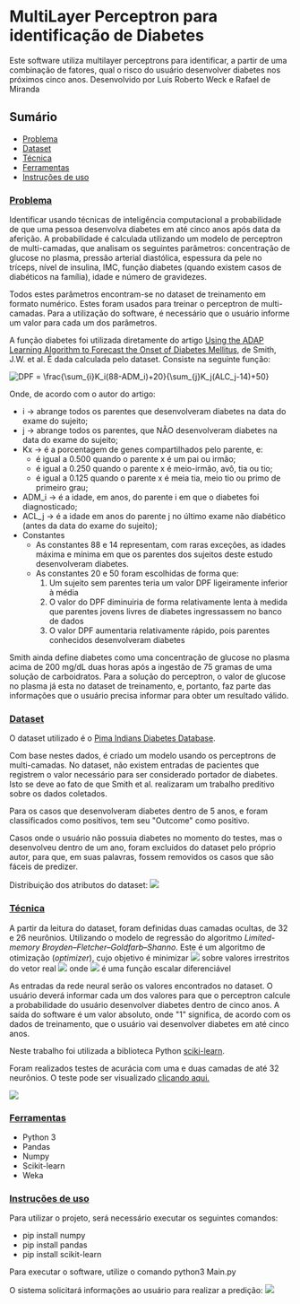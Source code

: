 # MultiLayer Perceptron para identificação de Diabetes

Este software utiliza multilayer perceptrons para identificar, a partir de uma combinação de fatores, qual o risco do usuário desenvolver diabetes nos próximos cinco anos. Desenvolvido por Luís Roberto Weck e Rafael de Miranda

## Sumário

- [Problema](#problema)
- [Dataset](#dataset)
- [Técnica](#tecnica)
- [Ferramentas](#ferramentas)
- [Instruções de uso](#instrucoes)

### [Problema](#problema)

Identificar usando técnicas de inteligência computacional a probabilidade de que uma pessoa desenvolva diabetes em até cinco anos após data da aferição. A probabilidade é calculada utilizando um modelo de perceptron de multi-camadas, que analisam os seguintes parâmetros: concentração de glucose no plasma, pressão arterial diastólica, espessura da pele no tríceps, nível de insulina, IMC, função diabetes (quando existem casos de diabéticos na família), idade e número de gravidezes.

Todos estes parâmetros encontram-se no dataset de treinamento em formato numérico. Estes foram usados para treinar o perceptron de multi-camadas. Para a utilização do software, é necessário que o usuário informe um valor para cada um dos parâmetros.

A função diabetes foi utilizada diretamente do artigo [Using the ADAP Learning Algorithm to Forecast the Onset of Diabetes Mellitus](https://europepmc.org/backend/ptpmcrender.fcgi?accid=PMC2245318&blobtype=pdf), de Smith, J.W. et al. É dada calculada pelo dataset. Consiste na seguinte função:

![DPF = \frac{\sum_{i}K_i(88-ADM_i)+20}{\sum_{j}K_j(ALC_j-14)+50}](<https://latex.codecogs.com/svg.latex?DPF&space;=&space;\frac{\sum_{i}K_i(88-ADM_i)+20}{\sum_{j}K_j(ALC_j-14)+50}>)

Onde, de acordo com o autor do artigo:

- i -> abrange todos os parentes que desenvolveram diabetes na data do exame do sujeito;
- j -> abrange todos os parentes, que NÃO desenvolveram diabetes na data do exame do sujeito;
- Kx -> é a porcentagem de genes compartilhados pelo parente, e:
  - é igual a 0.500 quando o parente x é um pai ou irmão;
  - é igual a 0.250 quando o parente x é meio-irmão, avô, tia ou tio;
  - é igual a 0.125 quando o parente x é meia tia, meio tio ou primo de primeiro grau;
- ADM_i -> é a idade, em anos, do parente i em que o diabetes foi diagnosticado;
- ACL_j -> é a idade em anos do parente j no último exame não diabético (antes da data do exame do sujeito);
- Constantes
  - As constantes 88 e 14 representam, com raras exceções, as idades máxima e mínima em que os parentes dos sujeitos deste estudo desenvolveram diabetes.
  - As constantes 20 e 50 foram escolhidas de forma que:
    1. Um sujeito sem parentes teria um valor DPF ligeiramente inferior à média
    2. O valor do DPF diminuiria de forma relativamente lenta à medida que parentes jovens livres de diabetes ingressassem no banco de dados
    3. O valor DPF aumentaria relativamente rápido, pois parentes conhecidos desenvolveram diabetes

Smith ainda define diabetes como uma concentração de glucose no plasma acima de 200 mg/dL duas horas após a ingestão de 75 gramas de uma solução de carboidratos.
Para a solução do perceptron, o valor de glucose no plasma já esta no dataset de treinamento, e, portanto, faz parte das informações que o usuário precisa informar para obter um resultado válido.

### [Dataset](#dataset)

O dataset utilizado é o [Pima Indians Diabetes Database](https://www.kaggle.com/uciml/pima-indians-diabetes-database).

Com base nestes dados, é criado um modelo usando os perceptrons de multi-camadas. No dataset, não existem entradas de pacientes que registrem o valor necessário para ser considerado portador de diabetes. Isto se deve ao fato de que Smith et al. realizaram um trabalho preditivo sobre os dados coletados.

Para os casos que desenvolveram diabetes dentro de 5 anos, e foram classificados como positivos, tem seu "Outcome" como positivo.

Casos onde o usuário não possuia diabetes no momento do testes, mas o desenvolveu dentro de um ano, foram excluidos do dataset pelo próprio autor, para que, em suas palavras, fossem removidos os casos que são fáceis de predizer.

Distribuição dos atributos do dataset:
<img src="https://github.com/lrweck/proj_ia/blob/main/images/dist.png">

### [Técnica](#tecnica)

A partir da leitura do dataset, foram definidas duas camadas ocultas, de 32 e 26 neurônios. Utilizando o modelo de regressão do algoritmo _Limited-memory Broyden–Fletcher–Goldfarb–Shanno_. Este é um algoritmo de otimização (_optimizer_), cujo objetivo é minimizar <img src="https://render.githubusercontent.com/render/math?math=f(x)"> sobre valores irrestritos do vetor real <img src="https://render.githubusercontent.com/render/math?math=x"> onde <img src="https://render.githubusercontent.com/render/math?math=f"> é uma função escalar diferenciável

As entradas da rede neural serão os valores encontrados no dataset. O usuário deverá informar cada um dos valores para que o perceptron calcule a probabilidade do usuário desenvolver diabetes dentro de cinco anos. A saída do software é um valor absoluto, onde "1" significa, de acordo com os dados de treinamento, que o usuário vai desenvolver diabetes em até cinco anos.

Neste trabalho foi utilizada a biblioteca Python [sciki-learn](https://scikit-learn.org/stable/).

Foram realizados testes de acurácia com uma e duas camadas de até 32 neurônios. O teste pode ser visualizado
<a href="https://github.com/lrweck/proj_ia/blob/main/hidden_layers.ods">clicando aqui.</a>

<img src="https://github.com/lrweck/proj_ia/blob/main/images/dataset_acuracia.png">

### [Ferramentas](#ferramentas)

- Python 3
- Pandas
- Numpy
- Scikit-learn
- Weka

### [Instruções de uso](#instrucoes)

Para utilizar o projeto, será necessário executar os seguintes comandos:

- pip install numpy
- pip install pandas
- pip install scikit-learn

Para executar o software, utilize o comando python3 Main.py

O sistema solicitará informações ao usuário para realizar a predição:
<img src="https://github.com/lrweck/proj_ia/blob/main/images/predicao.png">
